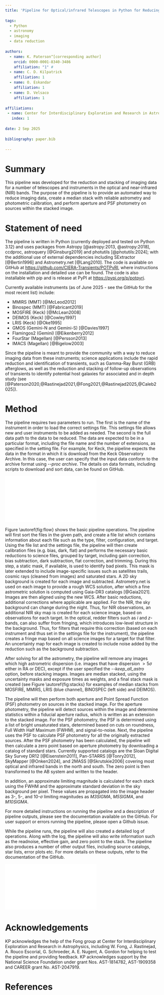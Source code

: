 ```yaml
---
title: 'Pipeline for Optical/infrared Telescopes in Python for Reducing Images (POTPyRI)'

tags:
  - Python
  - astronomy
  - imaging
  - data reduction

authors:
  - name: K. Paterson^[corresponding author]
    orcid: 0000-0001-8340-3486
    affiliation: "1" #
  - name: C. D. Kilpatrick
    affiliation: 1
  - name: O. Eskandar
    affiliation: 1
  - name: D. Velsaco
    affiliation: 1

affiliations:
 - name: Center for Interdisciplinary Exploration and Research in Astrophysics and Department of Physics and Astronomy, Northwestern University, 1800 Sherman Ave, Evanston, IL 60201, USA
   index: 1

date: 2 Sep 2025

bibliography: paper.bib

---
```


# Summary

This pipeline was developed for the reduction and stacking of imaging data for a number of telescopes and instruments in the optical and near-infrared (NIR) bands. The purpose of the pipeline is to provide an automated way to reduce imaging data, create a median stack with reliable astrometry and photometric calibration, and perform aperture and PSF photometry on sources within the stacked image.

# Statement of need

The pipeline is written in Python (currently deployed and tested on Python 3.12) and uses packages from Astropy [@astropy:2013, @astropy:2018], ccdproc, astroquery [@Ginsburg2019] and photutils [@photutils:2024]; with the additional use of external dependencies including SExtractor [@Bertin1996] and Astrometry.net [@Lang2010]. The code is available on GitHub at https://github.com/CIERA-Transients/POTPyRI, where instructions on the installation and detailed use can be found. The code is also installable with pip and is release at PyPI at https://pypi.org/p/potpyri.

Currently available instruments (as of June 2025 - see the GitHub for the most recent list) include:
 - MMIRS (MMT) [@McLeod2012]
 - Binospec (MMT) [@Fabricant2019]
 - MOSFIRE (Keck) [@McLean2008]
 - DEIMOS (Keck) [@Cowley1997]
 - LRIS (Keck) [@Oke1995]
 - GMOS (Gemini-N and Gemini-S) [@Davies1997]
 - Flamingos2 (Gemini) [@Eikenberry2012]
 - FourStar (Magellan) [@Persson2013]
 - IMACS (Magellan) [@Bigelow2003]

Since the pipeline is meant to provide the community with a way to reduce imaging data from these instruments; science applications include the rapid reduction and identification of transients, such as Gamma-Ray Burst (GRB) afterglows, as well as the reduction and stacking of follow-up observations of transients to identify potential host galaxies for associated and in depth study (see [@Paterson2020,@Rastinejad2021,@Fong2021,@Rastinejad2025,@Caleb2025]).

# Method

The pipeline requires two parameters to run. The first is the name of the instrument in order to load the correct settings file. This settings file allows new and user instruments to be added as needed. The second is the full data path to the data to be reduced. The data are expected to be in a particular format, including the file name and the number of extensions, as specified in the setting file. For example, for Keck, the pipeline expects the data in the format in which it is download from the Keck Observatory Archive.  In this case, the user can specify that the input data conform to the archive format using *--proc archive*. The details on data formats, including scripts to download and sort data, can be found on GitHub. 

![Flow diagram showing the basic steps taken by the pipeline. The dashed box shows all steps taken under the process science function, while all steps after the calibration creation is done per target.\label{fig:flow}](../images/Pipeline_flow_diagram.pdf)

Figure \autoref{fig:flow} shows the basic pipeline operations. The pipeline will first sort the files in the given path, and create a file list which contains information about each file such as the type, filter, configuration, and target. Using the file list and the settings file, the pipeline will then create calibration files (e.g. bias, dark, flat) and performs the necessary basic reductions to science files, grouped by target, including gain correction, bias subtraction, dark subtraction, flat correction, and trimming. During this step, a static mask, if available, is used to identify bad pixels. This mask is later extended to include image-specific issues such as satellites trails, cosmic rays (cleaned from images) and saturated stars. A 2D sky background is created for each image and subtracted. Astrometry.net is used on each image to provide a rough WCS solution, after which a fine astrometric solution is computed using Gaia-DR3 catalogs [@Gaia2021]. Images are then aligned using the new WCS. After basic reductions, additional corrections where applicable are applied. For the NIR, the sky background can change during the night. Thus, for NIR observations, an additional NIR sky map is created for each science image, based on observations for each target. In the optical, redder filters such as $i$ and $z$-bands, can also suffer from fringing, which introduces low-level structure in the background. Thus, for filters that require this correction (based on each instrument and thus set in the settings file for the instrument), the pipeline creates a fringe map based on all science images for a target for that filter. An uncertainty map for each image is created to include noise added by the reduction such as the background subtraction.

After solving for all the astrometry, the pipeline will remove any images which high astrometric dispersion (i.e. images that have dispersion $>5\sigma$ either in RA or DEC), except if the user specified the *--keep\_all\_astro* option, before stacking images. Images are median stacked, using the uncertainty masks and exposure times as weights, and a final stack mask is created (see Figure \autoref{fig:stacks} for examples of median stacks from MOSFIRE, MMIRS, LRIS (blue channel), BINOSPEC (left side) and DEIMOS).

The pipeline will then perform both aperture and Point Spread Function (PSF) photometry on sources in the stacked image. For the aperture photometry, the pipeline will detect sources within the image and determine statistics within a fiducial aperture radius, which is written as an extension to the stacked image. For the PSF photometry, the PSF is determined using a list of bright unsaturated stars, determined based on cuts on roundness, Full Width Half Maximum (FWHM), and signal-to-noise.
Next, the pipeline uses the PSF to calculate PSF photometry for all the originally extracted sources. After the PSF photometry has been calculated, the pipeline will then calculate a zero point based on aperture photometry by downloading a catalog of standard stars. Currently supported catalogs are the Sloan Digital Sky Survey DR12 [@Eisenstein2011], Pan-STARRS [@Tonry2012], SkyMapper [@Onken2024],  and 2MASS [@Skrutskie2006] covering most optical and infrared bands in the north and south. The zero point is then transformed to the AB system and written to the header.

In addition, an approximate limiting magnitude is calculated for each stack using the FWHM and the approximate standard deviation in the sky background per pixel.  These values are propagated into the image header as 3-, 5-, and 10-$\sigma$ limiting magnitudes as *M3SIGMA*, *M5SIGMA*, and *M10SIGMA*.

For more detailed instructions on running the pipeline and a description of pipeline outputs, please see the documentation available on the GitHub. For user support or errors running the pipeline, please open a Github issue.

While the pipeline runs, the pipeline will also created a detailed log of operations. Along with the log, the pipeline will also write information such as the readnoise, effective gain, and zero point to the stack. The pipeline also produces a number of other output files, including source catalogs, star lists, error plots etc. For more details on these outputs, refer to the documentation of the GitHub.

![Examples of stacks produced by the pipeline from MOSFIRE, MMIRS, LRIS (blue side), BINOSPEC (left side) and DEIMOS data. The position of Gaia DR3 stars are shown by the green circles.\label{fig:stacks}](../images/Stack_examples.pdf)

# Acknowledgements

KP acknowledges the help of the Fong group at Center for Interdisciplinary Exploration and Research in Astrophysics, including W. Fong, J. Rastinejad, A. Rouco Escorial, G. Schroeder, A. E. Nugent, A. Gordon for helping to test the pipeline and providing feedback. KP acknowledges support by the National Science Foundation under grant Nos. AST-1814782, AST-1909358 and CAREER grant No. AST-2047919.

# References
